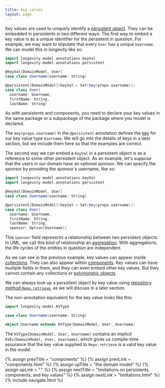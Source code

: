 ```yaml
---
title: key values
layout: page
---
```


Key values are used to uniquely identify a [persistent
object](persistents.html). They can be embedded in persistents in two
different ways. The first way to embed a key value is as a unique
identifier for the persistent in question. For example, we may want to
stipulate that every `User` has a unique `Username`. We can model this
in longevity like so:

```scala
import longevity.model.annotations.keyVal
import longevity.model.annotations.persistent

@keyVal[DomainModel, User]
case class Username(username: String)

@persistent[DomainModel](keySet = Set(key(props.username)))
case class User(
  username: Username,
  firstName: String,
  lastName: String)
```

As with persistents and components, you need to declare your key values in the same package or a
subpackage of the package where you model is declared.

The `key(props.username)` in the `@persistent` annotation defines the [key](ptype/keys.html) for our
key value type `Username`. We will go into the details of keys in a later section, but we include
them here so that the examples are correct.

The second way we can embed a `KeyVal` in a persistent object is as a
reference to some other persistent object. As an example, let's
suppose that the users in our domain have an optional sponsor. We can
specify the sponsor by providing the sponsor's username, like so:

```scala
import longevity.model.annotations.keyVal
import longevity.model.annotations.persistent

@keyVal[DomainModel, User]
case class Username(username: String)

@persistent[DomainModel](keySet = Set(key(props.username)))
case class User(
  username: Username,
  firstName: String,
  lastName: String,
  sponsor: Option[Username])
```

This `sponsor` field represents a relationship between two persistent
objects. In UML, we call this kind of relationship an
[aggregation](http://aviadezra.blogspot.com/2009/05/uml-association-aggregation-composition.html). With
aggregations, the life cycles of the entities in question are
independent.

As we can see in the previous example, key values can appear inside
[collections](collections.html). They can also appear within
[components](components.html). Key values can have multiple fields in
them, and they can even embed other key values. But they cannot contain
any collections or [polymorphic objects](../poly).

We can always look up a persistent object by key value using [repository method
`Repo.retrieve`](../repo/retrieve.html), as we will discuss in a later section.

The non-annotation equivalent for the key value looks like this:

```scala
import longevity.model.KVType

case class Username(username: String)

object Username extends KVType[DomainModel, User, Username]
```

The `KVType[DomainModel, User, Username]` contains an implicit `KVEv[DomainModel, User, Username]`,
which gives us compile-time assurance that the key value supplied to `Repo.retrieve` is a valid key
value in the model.

{% assign prevTitle = "components" %}
{% assign prevLink  = "components.html" %}
{% assign upTitle   = "the domain model" %}
{% assign upLink    = "." %}
{% assign nextTitle = "limitations on persistents, components, and key values" %}
{% assign nextLink  = "limitations.html" %}
{% include navigate.html %}
